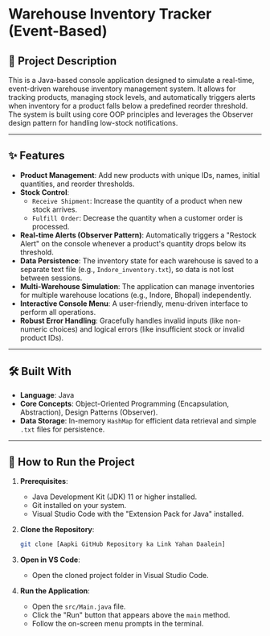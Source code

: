 # Warehouse Inventory Tracker (Event-Based)

## 📝 Project Description

This is a Java-based console application designed to simulate a real-time, event-driven warehouse inventory management system. It allows for tracking products, managing stock levels, and automatically triggers alerts when inventory for a product falls below a predefined reorder threshold. The system is built using core OOP principles and leverages the Observer design pattern for handling low-stock notifications.

---

## ✨ Features

* **Product Management**: Add new products with unique IDs, names, initial quantities, and reorder thresholds.
* **Stock Control**:
    * `Receive Shipment`: Increase the quantity of a product when new stock arrives.
    * `Fulfill Order`: Decrease the quantity when a customer order is processed.
* **Real-time Alerts (Observer Pattern)**: Automatically triggers a "Restock Alert" on the console whenever a product's quantity drops below its threshold.
* **Data Persistence**: The inventory state for each warehouse is saved to a separate text file (e.g., `Indore_inventory.txt`), so data is not lost between sessions.
* **Multi-Warehouse Simulation**: The application can manage inventories for multiple warehouse locations (e.g., Indore, Bhopal) independently.
* **Interactive Console Menu**: A user-friendly, menu-driven interface to perform all operations.
* **Robust Error Handling**: Gracefully handles invalid inputs (like non-numeric choices) and logical errors (like insufficient stock or invalid product IDs).

---

## 🛠️ Built With

* **Language**: Java
* **Core Concepts**: Object-Oriented Programming (Encapsulation, Abstraction), Design Patterns (Observer).
* **Data Storage**: In-memory `HashMap` for efficient data retrieval and simple `.txt` files for persistence.

---

## 🚀 How to Run the Project

1.  **Prerequisites**:
    * Java Development Kit (JDK) 11 or higher installed.
    * Git installed on your system.
    * Visual Studio Code with the "Extension Pack for Java" installed.

2.  **Clone the Repository**:
    ```bash
    git clone [Aapki GitHub Repository ka Link Yahan Daalein]
    ```

3.  **Open in VS Code**:
    * Open the cloned project folder in Visual Studio Code.

4.  **Run the Application**:
    * Open the `src/Main.java` file.
    * Click the "Run" button that appears above the `main` method.
    * Follow the on-screen menu prompts in the terminal.